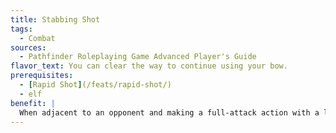 ```yaml
---
title: Stabbing Shot
tags:
  - Combat
sources:
  - Pathfinder Roleplaying Game Advanced Player's Guide
flavor_text: You can clear the way to continue using your bow.
prerequisites:
  - [Rapid Shot](/feats/rapid-shot/)
  - elf
benefit: |
  When adjacent to an opponent and making a full-attack action with a longbow or shortbow (including composite bows), you may choose to make a melee attack against that opponent with a drawn arrow rather than firing it. If the attack hits---whether or not it does damage---your target is pushed back 5 feet away from you. You can then fire arrows from your bow normally, at the original target, or at another target within range. This melee attack replaces the extra attack from [Rapid Shot](/feats/rapid-shot/), and all of your attack rolls for the round (the melee attack and the ranged attacks) take a --2 penalty. If your initial attack leaves you with no enemies threatening you, you can make the subsequent ranged attack or attacks without provoking attacks of opportunity.
---
```


